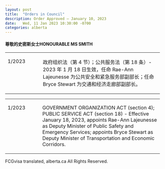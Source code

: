 ```yaml
---
layout: post
title:  "Orders in Council"
description: Order Approved – January 10, 2023
date:   Wed, 11 Jan 2023 10:30:00 -0700
categories: alberta
---
```


#### 尊敬的史密斯女士HONOURABLE MS SMITH

<table border="0" cellpadding="6" cellspacing="6" width="641"><tbody><tr><td style="width:120px;" valign="top"><p>1/2023</p></td><td style="width:522px;" valign="top"><p>政府组织法（第 4 节）；公共服务法（第 18 条）- 2023 年 1 月 18 日生效，任命 Rae-Ann Lajeunesse 为公共安全和紧急服务部副部长；任命 Bryce Stewart 为交通和经济走廊部副部长。</p></td></tr></tbody></table><table border="0" cellpadding="6" cellspacing="6" width="641"><tbody><tr><td style="width:120px;" valign="top"><p>1/2023</p></td><td style="width:522px;" valign="top"><p>GOVERNMENT ORGANIZATION ACT (section 4); PUBLIC SERVICE ACT (section 18) - Effective January 18, 2023, appoints Rae-Ann Lajeunesse as Deputy Minister of Public Safety and Emergency Services; appoints Bryce Stewart as Deputy Minister of Transportation and Economic Corridors.</p></td></tr></tbody></table>



FCGvisa translated, alberta.ca All Rights Reserved.
